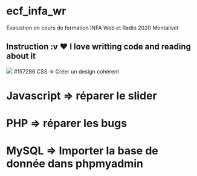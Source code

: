 # ecf_infa_wr
Évaluation en cours de formation INFA Web et Radio 2020 Montalivet
## Instruction :v  ❤️ I love writting code and reading about it
![](https://img.shields.io/badge/<WORD_ON_LEFT>-<WORD_ON_RIGHT>-informational?style=flat&logo=<LOGO_NAME>&logoColor=white&color=2bbc8a)
#157286 CSS => Créer un design cohérent
# Javascript => réparer le slider
# PHP => réparer les bugs
# MySQL => Importer la base de donnée dans phpmyadmin
